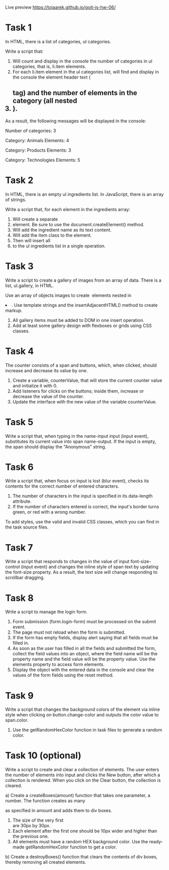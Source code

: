 Live preview https://tojaarek.github.io/goit-js-hw-06/

# Task 1

In HTML, there is a list of categories, ul categories.

Write a script that:

1. Will count and display in the console the number of categories in ul categories, that is, li.item elements.
2. For each li.item element in the ul categories list, will find and display in the console the element header text (<h2> tag) and the number of elements in the category (all nested <li>).

As a result, the following messages will be displayed in the console:

Number of categories: 3

Category: Animals
Elements: 4

Category: Products
Elements: 3

Category: Technologies
Elements: 5

# Task 2

In HTML, there is an empty ul ingredients list.
In JavaScript, there is an array of strings.

Write a script that, for each element in the ingredients array:

1. Will create a separate <li> element. Be sure to use the document.createElement() method.
2. Will add the ingredient name as its text content.
3. Will add the item class to the element.
4. Then will insert all <li> to the ul ingredients list in a single operation.

# Task 3

Write a script to create a gallery of images from an array of data. There is a list, ul.gallery, in HTML.

Use an array of objects images to create <img> elements nested in <li>. Use template strings and the insertAdjacentHTML() method to create markup.

1. All gallery items must be added to DOM in one insert operation.
2. Add at least some gallery design with flexboxes or grids using CSS classes.

# Task 4

The counter consists of a span and buttons, which, when clicked, should increase and decrease its value by one.

1. Create a variable, counterValue, that will store the current counter value and initialize it with 0.
2. Add listeners for clicks on the buttons; inside them, increase or decrease the value of the counter.
3. Update the interface with the new value of the variable counterValue.

# Task 5

Write a script that, when typing in the name-input input (input event), substitutes its current value into span name-output. If the input is empty, the span should display the "Anonymous" string.

# Task 6

Write a script that, when focus on input is lost (blur event), checks its contents for the correct number of entered characters.

1. The number of characters in the input is specified in its data-length attribute.
2. If the number of characters entered is correct, the input's border turns green, or red with a wrong number.

To add styles, use the valid and invalid CSS classes, which you can find in the task source files.

# Task 7

Write a script that responds to changes in the value of input font-size-control (input event) and changes the inline style of span text by updating the font-size property. As a result, the text size will change responding to scrollbar dragging.

# Task 8

Write a script to manage the login form.

1. Form submission (form.login-form) must be processed on the submit event.
2. The page must not reload when the form is submitted.
3. If the form has empty fields, display alert saying that all fields must be filled in.
4. As soon as the user has filled in all the fields and submitted the form, collect the field values into an object, where the field name will be the property name and the field value will be the property value. Use the elements property to access form elements.
5. Display the object with the entered data in the console and clear the values of the form fields using the reset method.

# Task 9

Write a script that changes the background colors of the <body> element via inline style when clicking on button.change-color and outputs the color value to span.color.

1. Use the getRandomHexColor function in task files to generate a random color.

# Task 10 (optional)

Write a script to create and clear a collection of elements. The user enters the number of elements into input and clicks the New button, after which a collection is rendered. When you click on the Clear button, the collection is cleared.

a) Create a createBoxes(amount) function that takes one parameter, a number. The function creates as many <div> as specified in amount and adds them to div boxes.

1. The size of the very first <div> are 30px by 30px.
2. Each element after the first one should be 10px wider and higher than the previous one.
3. All elements must have a random HEX background color. Use the ready-made getRandomHexColor function to get a color.

b) Create a destroyBoxes() function that clears the contents of div boxes, thereby removing all created elements.
